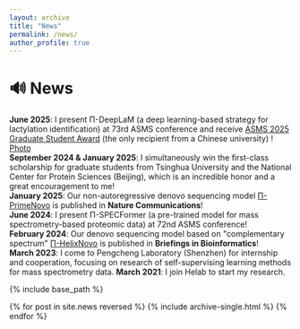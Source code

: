 ```yaml
---
layout: archive
title: "News"
permalink: /news/
author_profile: true
---
```


# &#128266; News
__June 2025__: I present Π-DeepLaM (a deep learning-based strategy for lactylation identification) at 73rd ASMS conference and receive [ASMS 2025 Graduate Student Award](https://asms.org/about-asms-awards/student-travel-awards) (the only recipient from a Chinese university) ! [Photo](../images/asms_award.png)<br>
__September 2024 & January 2025__: I simultaneously win the first-class scholarship for graduate students from Tsinghua University and the National Center for Protein Sciences (Beijing), which is an incredible honor  and a great encouragement to me!<br>
__January 2025__: Our non-autoregressive denovo sequencing model [Π-PrimeNovo](https://rdcu.be/d5o3G) is published in __Nature Communications__!<br>
__June 2024__: I present Π-SPECFormer (a pre-trained model for mass spectrometry-based proteomic data) at 72nd ASMS conference!<br>
__February 2024__: Our denovo sequencing model based on "complementary spectrum" [Π-HelixNovo](https://academic.oup.com/bib/article/25/2/bbae021/7604886) is published in __Briefings in Bioinformatics__!<br>
__March 2023__: I come to Pengcheng Laboratory (Shenzhen) for internship and cooperation, focusing on research of self-supervising learning methods for mass spectrometry data.
__March 2021__: I join Helab to start my research. <br>

{% include base_path %}

{% for post in site.news reversed %}
  {% include archive-single.html %}
{% endfor %}
